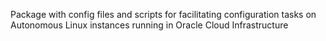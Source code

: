 Package with config files and scripts for facilitating configuration tasks on Autonomous Linux instances running in Oracle Cloud Infrastructure
